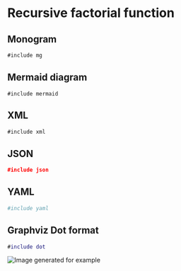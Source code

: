 # Recursive factorial function

## Monogram

```txt
#include mg
```

## Mermaid diagram

```mermaid
#include mermaid
```

## XML

```xml
#include xml
```

## JSON

```json
#include json
```

## YAML

```yaml
#include yaml
```

## Graphviz Dot format

```dot
#include dot
```

![Image generated for example](images/factorial.png)
